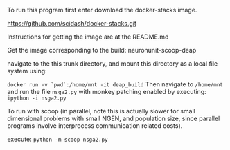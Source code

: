 
To run this program first enter download the docker-stacks image.

https://github.com/scidash/docker-stacks.git 

Instructions for getting the image are at the README.md

Get the image corresponding to the build: neuronunit-scoop-deap

navigate to the this trunk directory, and mount this directory as a local file system using:

```docker run -v `pwd`:/home/mnt -it deap_build```
Then navigate to `/home/mnt` and run the file `nsga2.py` with monkey patching enabled by executing:
`ipython -i nsga2.py` 

To run with scoop (in parallel, note this is actually slower for small dimensional problems with small NGEN, and population size, since parallel programs involve interprocess communication related costs).

execute:
`python -m scoop nsga2.py`
